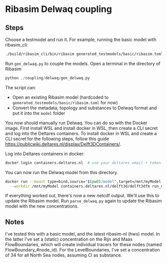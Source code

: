 # Ribasim Delwaq coupling


## Steps
Choose a testmodel and run it. For example, running the basic model with ribasim_cli:
```bash
./build/ribasim_cli/bin/ribasim generated_testmodels/basic/ribasim.toml
```

Run `gen_delwaq.py` to couple the models. Open a terminal in the directory of Ribasim
```python
python ./coupling/delwaq/gen_delwaq.py
```
The script can:
- Open an existing Ribasim model (hardcoded to `generated_testmodels/basic/ribasim.toml` for now)
- Convert the metadata, topology and substances to Delwaq format and put it into the `model` folder

You now should manually run Delwaq. You can do so with the Docker image.
First install WSL and install docker in WSL, then create a CLI secret and log into the Deltares containers. To install docker in WSL and create a CLI secret for the following steps, follow this guide https://publicwiki.deltares.nl/display/Delft3DContainers/.

Log into Deltares containers in docker:
```bash
docker login containers.deltares.nl  # use your deltares email + token
```

You can now run the Delwaq model from this directory.
```bash
docker run --mount type=bind,source="$(pwd)/model",target=/mnt/myModel \
  --workdir /mnt/myModel containers.deltares.nl/delft3d/delft3dfm run_dimr.sh
```

If everything worked out, there's now a new netcdf output. We'll use this to update the Ribasim model.
Run `parse_delwaq.py` again to update the Ribasim model with the new concentrations.

## Notes
I've tested this with a basic model, and the latest ribasim-nl (hws) model.
In the latter I've set a (static) concentration on the Rijn and Maas FlowBoundaries, which will create individual tracers for these nodes (named FlowBoundary_#node_id). For the LevelBoundaries, I've set a concentration of 34 for all North Sea nodes, assuming Cl as substance.
